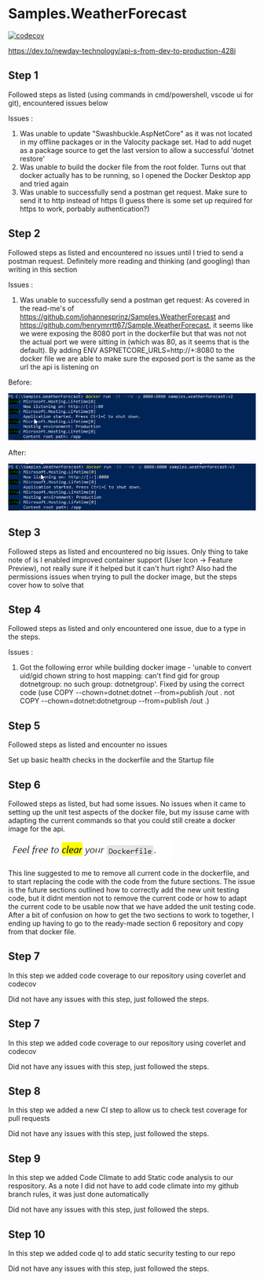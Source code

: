 # Samples.WeatherForecast
[![codecov](https://codecov.io/gh/calhildred/Samples.WeatherForecast/branch/main/graph/badge.svg?token=SQJX3GFW1N)](https://codecov.io/gh/calhildred/Samples.WeatherForecast)

https://dev.to/newday-technology/api-s-from-dev-to-production-428i 

## Step 1

Followed steps as listed (using commands in cmd/powershell, vscode ui for git), encountered issues below

Issues : 
1. Was unable to update "Swashbuckle.AspNetCore" as it was not located in my offline packages or in the Valocity package set. Had to add nuget as a package source to get the last version to allow a successful 'dotnet restore'
2. Was unable to build the docker file from the root folder. Turns out that docker actually has to be running, so I opened the Docker Desktop app and tried again
3. Was unable to successfully send a postman get request. Make sure to send it to http instead of https (I guess there is some set up required for https to work, porbably authentication?)

## Step 2

Followed steps as listed and encountered no issues until I tried to send a postman request. Definitely more reading and thinking (and googling) than writing in this section

Issues :
1. Was unable to successfully send a postman get request: As covered in the read-me's of https://github.com/johannesprinz/Samples.WeatherForecast and https://github.com/henrymrrtt67/Sample.WeatherForecast, it seems like we were exposing the 8080 port in the dockerfile but that was not not the actual port we were sitting in (which was 80, as it seems that is the default). By adding ENV ASPNETCORE_URLS=http://+:8080 to the docker file we are able to make sure the exposed port is the same as the url the api is listening on

Before:

![](2021-06-05-20-42-48.png)

After:

![](2021-06-05-20-43-12.png)

## Step 3

Followed steps as listed and encountered no big issues. Only thing to take note of is I enabled improved container support (User Icon -> Feature Preview), not really sure if it helped but it can't hurt right? Also had the permissions issues when trying to pull the docker image, but the steps cover how to solve that

## Step 4

Followed steps as listed and only encountered one issue, due to a type in the steps.

Issues :
1. Got the following error while building docker image - 'unable to convert uid/gid chown string to host mapping: can't find gid for group dotnetgroup: no such group: dotnetgroup'. Fixed by using the correct code (use COPY --chown=dotnet:dotnet --from=publish /out . not COPY --chown=dotnet:dotnetgroup --from=publish /out .)

## Step 5

Followed steps as listed and encounter no issues

Set up basic health checks in the dockerfile and the Startup file

## Step 6

Followed steps as listed, but had some issues. No issues when it came to setting up the unit test aspects of the docker file, but my issuse came with adapting the current commands so that you could still create a docker image for the api. 

![](2021-06-12-18-54-09.png)

This line suggested to me to remove all current code in the dockerfile, and to start replacing the code with the code from the future sections. The issue is the future sections outlined how to correctly add the new unit testing code, but it didnt mention not to remove the current code or how to adapt the current code to be usable now that we have added the unit testing code. After a bit of confusion on how to get the two sections to work to together, I ending up having to go to the ready-made section 6 repository and copy from that docker file.

## Step 7

In this step we added code coverage to our repository using coverlet and codecov

Did not have any issues with this step, just followed the steps. 

## Step 7

In this step we added code coverage to our repository using coverlet and codecov

Did not have any issues with this step, just followed the steps. 

## Step 8

In this step we added a new CI step to allow us to check test coverage for pull requests

Did not have any issues with this step, just followed the steps. 

## Step 9 

In this step we added Code Climate to add Static code analysis to our respository. As a note I did not have to add code climate into my github branch rules, it was just done automatically

Did not have any issues with this step, just followed the steps.

## Step 10

In this step we added code ql to add static security testing to our repo

Did not have any issues with this step, just followed the steps. 